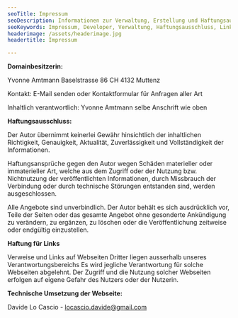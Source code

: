```yaml
---
seoTitle: Impressum
seoDescription: Informationen zur Verwaltung, Erstellung und Haftungsausschluss der Webseite
seoKeywords: Impressum, Developer, Verwaltung, Haftungsausschluss, Links
headerimage: /assets/headerimage.jpg
headertitle: Impressum

---
```


**Domainbesitzerin:**

Yvonne Amtmann Baselstrasse 86 CH 4132 Muttenz
 
Kontakt: E-Mail senden oder Kontaktformular für Anfragen aller Art
 
Inhaltlich verantwortlich: Yvonne Amtmann selbe Anschrift wie oben 

**Haftungsausschluss:** 

Der Autor übernimmt keinerlei Gewähr hinsichtlich der inhaltlichen Richtigkeit, Genauigkeit, Aktualität, Zuverlässigkeit und Vollständigkeit der Informationen. 

Haftungsansprüche gegen den Autor wegen Schäden materieller oder immaterieller Art, welche aus dem Zugriff oder der Nutzung bzw. Nichtnutzung der veröffentlichten Informationen, durch Missbrauch der Verbindung oder durch technische Störungen entstanden sind, werden ausgeschlossen. 

Alle Angebote sind unverbindlich. Der Autor behält es sich ausdrücklich vor, Teile der Seiten oder das gesamte Angebot ohne gesonderte Ankündigung zu verändern, zu ergänzen, zu löschen oder die Veröffentlichung zeitweise oder endgültig einzustellen. 


**Haftung für Links** 

Verweise und Links auf Webseiten Dritter liegen ausserhalb unseres Verantwortungsbereichs Es wird jegliche Verantwortung für solche Webseiten abgelehnt. Der Zugriff und die Nutzung solcher Webseiten erfolgen auf eigene Gefahr des Nutzers oder der Nutzerin.

 **Technische Umsetzung der Webseite:**
 
 Davide Lo Cascio - [locascio.davide@gmail.com](mailto:locascio.davide@gmail.com) 